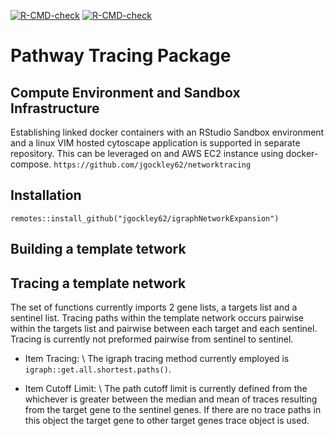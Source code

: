 
<!-- badges: start -->
  [![R-CMD-check](https://github.com/jgockley62/igraphNetworkExpansion/workflows/R-CMD-check/badge.svg)](https://github.com/jgockley62/igraphNetworkExpansion/actions)
[![R-CMD-check](https://github.com/jgockley62/igraphNetworkExpansion/workflows/pkgdown/badge.svg)](https://github.com/jgockley62/igraphNetworkExpansion/actions)
<!-- badges: end -->

# Pathway Tracing Package

## Compute Environment and Sandbox Infrastructure
Establishing linked docker containers with an RStudio Sandbox environment and
a linux VIM hosted cytoscape application is supported in separate repository. 
This can be leveraged on and AWS EC2 instance using docker-compose.
`https://github.com/jgockley62/networktracing`

## Installation
`remotes::install_github("jgockley62/igraphNetworkExpansion")`

## Building a template tetwork

## Tracing a template network
The set of functions currently imports 2 gene lists, a targets list and a 
sentinel list. Tracing paths within the template network occurs pairwise within 
the targets list and pairwise between each target and each sentinel. Tracing is 
currently not preformed pairwise from sentinel to sentinel. 

* Item Tracing: \\
The igraph tracing method currently employed is `igraph::get.all.shortest.paths()`. 

* Item Cutoff Limit: \\
The path cutoff limit is currently defined from the whichever is greater between
 the median and mean of traces resulting from the target gene to the sentinel
genes. If there are no trace paths in this object the target gene to other 
target genes trace object is used. 



